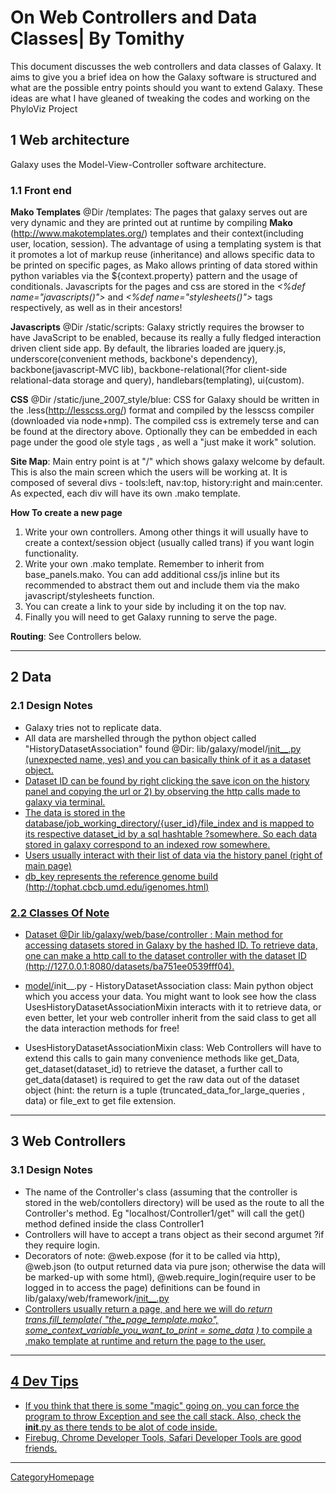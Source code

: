# On Web Controllers and Data Classes| By Tomithy

This document discusses the web controllers and data classes of Galaxy. It aims to give you a brief idea on how the Galaxy software is structured and what are the possible entry points should you want to extend Galaxy. These ideas are what I have gleaned of tweaking the codes and working on the PhyloViz Project

## 1 Web architecture

Galaxy uses the Model-View-Controller software architecture.

### 1.1 Front end

**Mako Templates** @Dir /templates: The pages that galaxy serves out are very dynamic and they are printed out at runtime by compiling **Mako** (http://www.makotemplates.org/) templates and their context(including user, location, session). The advantage of using a templating system is that it promotes a lot of markup reuse (inheritance) and allows specific data to be printed on specific pages, as Mako allows printing of data stored within python variables via the ${context.property} pattern and the usage of conditionals. Javascripts for the pages and css are stored in the *<%def name="javascripts()">* and *<%def name="stylesheets()">* tags respectively, as well as in their ancestors!

**Javascripts** @Dir /static/scripts: Galaxy strictly requires the browser to have JavaScript to be enabled, because its really a fully fledged interaction driven client side app. By default, the libraries loaded are jquery.js, underscore(convenient methods, backbone's dependency), backbone(javascript-MVC lib), backbone-relational(?for client-side relational-data storage and query), handlebars(templating), ui(custom).

**CSS** @Dir /static/june_2007_style/blue: CSS for Galaxy should be written in the .less(http://lesscss.org/) format and compiled by the lesscss compiler (downloaded via node+nmp). The compiled css is extremely terse and can be found at  the directory above. Optionally they can be embedded in each page under the good ole style tags <style></style>, as well a "just make it work" solution.

**Site Map**: Main entry point is at "/" which shows galaxy welcome by default. This is also the main screen which the users will be working at. It is composed of several divs - tools:left, nav:top, history:right and main:center. As expected, each div will have its own .mako template.

**How To create a new page**

1. Write your own controllers. Among other things it will usually have to create a context/session object (usually called trans) if you want login functionality.
1. Write your own .mako template. Remember to inherit from base_panels.mako. You can add additional css/js inline but its recommended to abstract them out and include them via the mako javascript/stylesheets function.
1. You can create a link to your side by including it on the top nav.
1. Finally you will need to get Galaxy running to serve the page.

**Routing**: See Controllers below.



----

## 2 Data

### 2.1 Design Notes

* Galaxy tries not to replicate data.
* All data are marshelled through the python object called "HistoryDatasetAssociation" found @Dir: lib/galaxy/model/<u>init__.py (unexpected name, yes) and you can basically think of it as a dataset object.
* Dataset ID can be found by right clicking the save icon on the history panel and copying the url or 2) by observing the http calls made to galaxy via terminal.
* The data is stored in the database/job_working_directory/{user_id}/file_index and is mapped to its respective dataset_id by a sql hashtable ?somewhere. So each data stored in galaxy correspond to an indexed row somewhere.
* Users usually interact with their list of data via the history panel (right of main page)
* db_key represents the reference genome build (http://tophat.cbcb.umd.edu/igenomes.html)

### 2.2 Classes Of Note

- Dataset @Dir lib/galaxy/web/base/controller : Main method for accessing datasets stored in Galaxy by the hashed ID. To retrieve data, one can make a http call to the dataset controller with the dataset ID (http://127.0.0.1:8080/datasets/ba751ee0539fff04).

- model/</u>init__.py - HistoryDatasetAssociation class: Main python object which you access your data. You might want to look see how the class UsesHistoryDatasetAssociationMixin interacts with it to retrieve data, or even better, let your web controller inherit from the said class to get all the data interaction methods for free!

- UsesHistoryDatasetAssociationMixin class: Web Controllers will have to extend this calls to gain many convenience methods like get_Data, get_dataset(dataset_id) to retrieve the dataset, a further call to get_data(dataset) is required to get the raw data out of the dataset object (hint: the return is a tuple (truncated_data_for_large_queries , data) or file_ext to get file extension.



----

## 3 Web Controllers

### 3.1 Design Notes

* The name of the Controller's class (assuming that the controller is stored in the web/contollers directory) will be used as the route to all the Controller's method. Eg "localhost/Controller1/get" will call the get() method defined inside the class Controller1
* Controllers will have to accept a trans object as their second argumet ?if they require login.
* Decorators of note: @web.expose (for it to be called via http), @web.json (to output returned data via pure json; otherwise the data will be marked-up with some html), @web.require_login(require user to be logged in to access the page) definitions can be found in lib/galaxy/web/framework/<u>init__.py
* Controllers usually return a page, and here we will do *return trans.fill_template( "the_page_template.mako", some_context_variable_you_want_to_print = some_data )* to compile a .mako template at runtime and return the page to the user.

----

## 4 Dev Tips

* If you think that there is some "magic" going on, you can force the program to throw Exception and see the call stack. Also, check the __init__.py as there tends to be alot of code inside.
* Firebug,  Chrome Developer Tools, Safari Developer Tools are good friends.

----
CategoryHomepage
